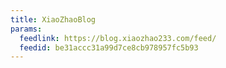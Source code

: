```yaml
---
title: XiaoZhaoBlog
params:
  feedlink: https://blog.xiaozhao233.com/feed/
  feedid: be31accc31a99d7ce8cb978957fc5b93
---
```

